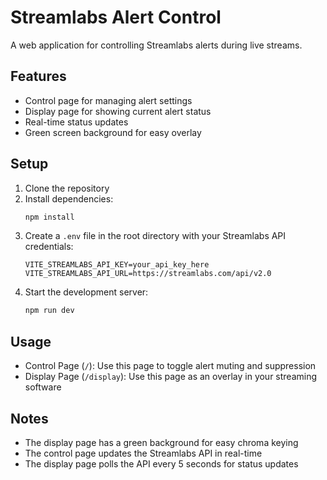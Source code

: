 # Streamlabs Alert Control

A web application for controlling Streamlabs alerts during live streams.

## Features

- Control page for managing alert settings
- Display page for showing current alert status
- Real-time status updates
- Green screen background for easy overlay

## Setup

1. Clone the repository
2. Install dependencies:
   ```bash
   npm install
   ```
3. Create a `.env` file in the root directory with your Streamlabs API credentials:
   ```
   VITE_STREAMLABS_API_KEY=your_api_key_here
   VITE_STREAMLABS_API_URL=https://streamlabs.com/api/v2.0
   ```
4. Start the development server:
   ```bash
   npm run dev
   ```

## Usage

- Control Page (`/`): Use this page to toggle alert muting and suppression
- Display Page (`/display`): Use this page as an overlay in your streaming software

## Notes

- The display page has a green background for easy chroma keying
- The control page updates the Streamlabs API in real-time
- The display page polls the API every 5 seconds for status updates

